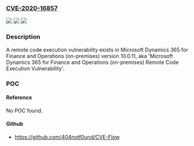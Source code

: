 ### [CVE-2020-16857](https://cve.mitre.org/cgi-bin/cvename.cgi?name=CVE-2020-16857)
![](https://img.shields.io/static/v1?label=Product&message=Dynamics%20365%20for%20Finance%20and%20Operations&color=blue)
![](https://img.shields.io/static/v1?label=Version&message=n%2Fa&color=blue)
![](https://img.shields.io/static/v1?label=Vulnerability&message=Remote%20Code%20Execution&color=brighgreen)

### Description

A remote code execution vulnerability exists in Microsoft Dynamics 365 for Finance and Operations (on-premises) version 10.0.11, aka 'Microsoft Dynamics 365 for Finance and Operations (on-premises) Remote Code Execution Vulnerability'.

### POC

#### Reference
No POC found.

#### Github
- https://github.com/404notf0und/CVE-Flow

